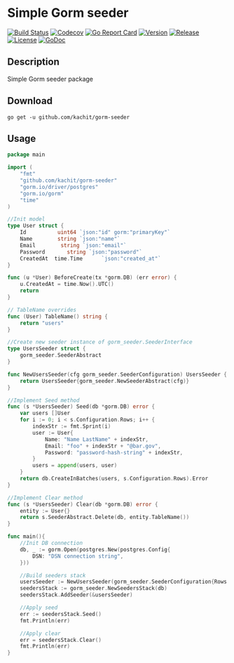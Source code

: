 # Simple Gorm seeder
[![Build Status](https://app.travis-ci.com/Kachit/gorm-seeder.svg?branch=master)](https://app.travis-ci.com/Kachit/gorm-seeder)
[![Codecov](https://codecov.io/gh/Kachit/gorm-seeder/branch/master/graph/badge.svg)](https://codecov.io/gh/Kachit/gorm-seeder)
[![Go Report Card](https://goreportcard.com/badge/github.com/kachit/gorm-seeder)](https://goreportcard.com/report/github.com/kachit/gorm-seeder)
[![Version](https://img.shields.io/github/go-mod/go-version/Kachit/gorm-seeder)](https://go.dev/doc/go1.14)
[![Release](https://img.shields.io/github/v/release/Kachit/gorm-seeder.svg)](https://github.com/Kachit/gorm-seeder/releases)
[![License](https://img.shields.io/github/license/mashape/apistatus.svg)](https://github.com/kachit/gorm-seeder/blob/master/LICENSE)
[![GoDoc](https://pkg.go.dev/badge/github.com/kachit/gorm-seeder)](https://pkg.go.dev/github.com/kachit/gorm-seeder)

## Description
Simple Gorm seeder package

## Download
```shell
go get -u github.com/kachit/gorm-seeder
```

## Usage
```go
package main

import (
    "fmt"
    "github.com/kachit/gorm-seeder"
    "gorm.io/driver/postgres"
    "gorm.io/gorm"
    "time"
)

//Init model
type User struct {
    Id          uint64 `json:"id" gorm:"primaryKey"`
    Name        string `json:"name"`
    Email        string `json:"email"`
    Password       string `json:"password"`
    CreatedAt  time.Time      `json:"created_at"`
}

func (u *User) BeforeCreate(tx *gorm.DB) (err error) {
    u.CreatedAt = time.Now().UTC()
    return
}

// TableName overrides
func (User) TableName() string {
    return "users"
}

//Create new seeder instance of gorm_seeder.SeederInterface
type UsersSeeder struct {
    gorm_seeder.SeederAbstract
}

func NewUsersSeeder(cfg gorm_seeder.SeederConfiguration) UsersSeeder {
    return UsersSeeder{gorm_seeder.NewSeederAbstract(cfg)}
}

//Implement Seed method
func (s *UsersSeeder) Seed(db *gorm.DB) error {
    var users []User
    for i := 0; i < s.Configuration.Rows; i++ {
        indexStr := fmt.Sprint(i)
        user := User{
            Name: "Name LastName" + indexStr,
            Email: "foo" + indexStr + "@bar.gov",
            Password: "password-hash-string" + indexStr,
        }
        users = append(users, user)
    }
    return db.CreateInBatches(users, s.Configuration.Rows).Error
}

//Implement Clear method
func (s *UsersSeeder) Clear(db *gorm.DB) error {
    entity := User{}
    return s.SeederAbstract.Delete(db, entity.TableName())
}

func main(){
    //Init DB connection
    db, _ := gorm.Open(postgres.New(postgres.Config{
        DSN: "DSN connection string",
    }))

    //Build seeders stack
    usersSeeder := NewUsersSeeder(gorm_seeder.SeederConfiguration{Rows: 10})
    seedersStack := gorm_seeder.NewSeedersStack(db)
    seedersStack.AddSeeder(&usersSeeder)

    //Apply seed
    err := seedersStack.Seed()
    fmt.Println(err)

    //Apply clear
    err = seedersStack.Clear()
    fmt.Println(err)
}
```
